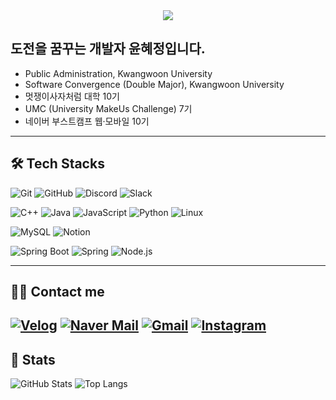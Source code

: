 <div align="center">
  <img src="https://capsule-render.vercel.app/api?type=waving&color=gradient&height=180&text=Have%20a%20Good%20Day!&animation=twinkling&fontColor=ffffff&fontSize=40" />
</div>

## 도전을 꿈꾸는 개발자 윤혜정입니다.

- Public Administration, Kwangwoon University  
- Software Convergence (Double Major), Kwangwoon University
- 멋쟁이사자처럼 대학 10기
- UMC (University MakeUs Challenge) 7기
- 네이버 부스트캠프 웹·모바일 10기

---

## 🛠️ Tech Stacks

![Git](https://img.shields.io/badge/Git-F05032?style=flat&logo=git&logoColor=white)
![GitHub](https://img.shields.io/badge/GitHub-181717?style=flat&logo=github&logoColor=white)
![Discord](https://img.shields.io/badge/Discord-5865F2?style=flat&logo=discord&logoColor=white)
![Slack](https://img.shields.io/badge/Slack-4A154B?style=flat&logo=slack&logoColor=white)

![C++](https://img.shields.io/badge/C%2B%2B-00599C?style=flat&logo=cplusplus&logoColor=white)
![Java](https://img.shields.io/badge/Java-007396?style=flat&logo=java&logoColor=white)
![JavaScript](https://img.shields.io/badge/JavaScript-F7DF1E?style=flat&logo=javascript&logoColor=white)
![Python](https://img.shields.io/badge/Python-3776AB?style=flat&logo=python&logoColor=white)
![Linux](https://img.shields.io/badge/Linux-FCC624?style=flat&logo=linux&logoColor=white)

![MySQL](https://img.shields.io/badge/MySQL-4479A1?style=flat&logo=mysql&logoColor=white)
![Notion](https://img.shields.io/badge/Notion-000000?style=flat&logo=notion&logoColor=white)

![Spring Boot](https://img.shields.io/badge/Spring%20Boot-6DB33F?style=flat&logo=springboot&logoColor=white)
![Spring](https://img.shields.io/badge/Spring-6DB33F?style=flat&logo=spring&logoColor=white)
![Node.js](https://img.shields.io/badge/Node.js-339933?style=flat&logo=nodedotjs&logoColor=white)

---

## 🧑‍💻 Contact me

[![Velog](https://img.shields.io/badge/Velog-20C997?style=flat&logo=velog&logoColor=white)](https://velog.io/@hyejung9904)
[![Naver Mail](https://img.shields.io/badge/Naver-03C75A?style=flat&logo=naver&logoColor=white)](mailto:hyejung9904@naver.com)
[![Gmail](https://img.shields.io/badge/Gmail-EA4335?style=flat&logo=gmail&logoColor=white)](mailto:hyejung9904@gmail.com)
[![Instagram](https://img.shields.io/badge/Instagram-E4405F?style=flat-square&logo=Instagram&logoColor=white)](https://www.instagram.com/hj_y00n)
---

## 🏅 Stats

![GitHub Stats](https://github-readme-stats.vercel.app/api?username=hjyoon99&show_icons=true&theme=gotham)
![Top Langs](https://github-readme-stats.vercel.app/api/top-langs/?username=6810779s&layout=compact&theme=gotham)

